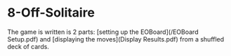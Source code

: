 # 8-Off-Solitaire

The game is written is 2 parts: [setting up the EOBoard](/EOBoard Setup.pdf) and [displaying the moves](Display Results.pdf) from a shuffled deck of cards.
